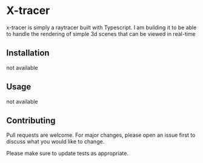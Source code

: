 # X-tracer

x-tracer is simply a raytracer built with Typescript. I am building it to be able to handle the rendering of simple 3d scenes that can be viewed in real-time

## Installation

not available

## Usage
not available

## Contributing
Pull requests are welcome. For major changes, please open an issue first to discuss what you would like to change.

Please make sure to update tests as appropriate.